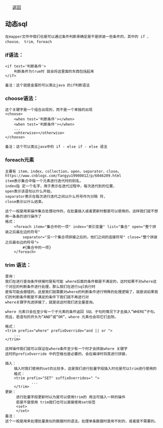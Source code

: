 <ul><a href="#" onclick="refreshDBConnectContent('mybatis')">返回</a></ul>

## 动态sql

    在mapper文件中我们也是可以通过条件判断来确定是不是拼装一些条件的，其中的 if 、choose、 trim、foreach

### if语法：

    <if test='判断条件'>
        判断条件为true时 就会将这里面的东西包括起来
    </if>
    
    备注：这个就是金蛋的可以类比java 的if判断语法

### choose语法：

    这个关键字是一个组合出现的，而不是一个单独的出现
    <choose>
        <when test='判断条件'></when>
        <when test='判断条件'></when>
        ...
        <ohterwise></otherwise>
    </choose>
    
    备注：这个可以类比java中的 if - else if - else 语法

### foreach元素

    主要有 item，index，collection，open，separator，close。
	https://www.cnblogs.com/fangyu19900812/p/6046209.html
    item表示集合中每一个元素进行迭代时的别名，
    index指 定一个名字，用于表示在迭代过程中，每次迭代到的位置，
    open表示该语句以什么开始，
    separator表示在每次进行迭代之间以什么符号作为分隔 符，
    close表示以什么结束。
	
    这个一般是用来操作集合处理动作的，在批量插入或者更新时都是可以使用的，这样我们就不想用一条条的进行操作了
    格式：
        <foreach item="集合中的一项" index="索引变量" list="集合" open="整个拼装之后最左边的符号" 
            separator="没一个集合项拼接之后的，他们之间的连接符号" close="整个拼装之后最右边的符号">
            #{集合中的一项} 
        </foreach>

### trim 语法：

    查询：
    我们在进行查询条件拼接时是有可能 where后面的条件都是不满足的，这时如果不对where这个对应的判断条件进行处理，那么我们在进行sql执行时
    是有可能会报错的。这是我们就需要对where的判断条件进行特殊的处理逻辑了，就是说如果我们的判断条件都是不满足的条件下我们就不再进行对
    where关键字先进拼接了，就是说这时我们进全量查询。
    
    where 元素只会在至少有一个子元素的条件返回 SQL 子句的情况下才去插入“WHERE”子句。而且，若语句的开头为“AND”或“OR”，where 元素也会将它们去除。
        
    格式：    
    <trim prefix="where" prefixOverride="and || or ">
        ...  
    </trim>
    
    这样操作我们就可以保证在where条件至少有一个时才会拼装where 关键字 
    这时的prefixOverride 中的空格也是必要的，会在编译时将其进行拼接，
    
    插入：
        插入时我们使用的set的比较多，这是我们进行批量字段插入时也是可以trim进行使用的
        格式：
        <trim prefix="SET" suffixOverrides=" ">
                ...  
        </trim>        
    更新：
         进行批量字段更新时以为是可以使用trim的 用法可插入一样的操作
         若是不是使用 trim我们也可以直接使用set标签
         <set>
         </set>   
    备注：
    这个一般是用来处理批量类似的数据时的语法，处理单条数据时是用不到的，或者是不需要的。
    